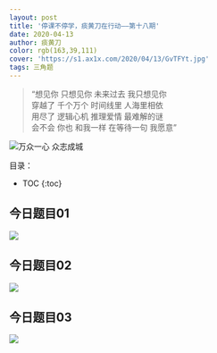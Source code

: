```yaml
---
layout: post
title: '停课不停学，痰黄刀在行动——第十八期'
date: 2020-04-13
author: 痰黄刀
color: rgb(163,39,111)
cover: 'https://s1.ax1x.com/2020/04/13/GvTFYt.jpg'
tags: 三角题
---
```


> “想见你 只想见你 未来过去 我只想见你<br/>穿越了 千个万个 时间线里 人海里相依<br/>用尽了 逻辑心机 推理爱情 最难解的谜<br/>会不会 你也 和我一样 在等待一句 我愿意”

<img src="https://s1.ax1x.com/2020/04/13/GvTFYt.jpg" alt="万众一心 众志成城" border="0" />

目录：

* TOC
{:toc}

## 今日题目01

![](https://s1.ax1x.com/2020/04/13/GvoeaR.jpg)

## 今日题目02

![](https://s1.ax1x.com/2020/04/13/GvoEqJ.jpg)

## 今日题目03

![](https://s1.ax1x.com/2020/04/13/GvoZZ9.jpg)